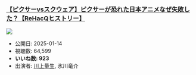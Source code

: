 ### [【ピクサーvsスクウェア】ピクサーが恐れた日本アニメなぜ失敗した？【ReHacQヒストリー】](https://www.youtube.com/watch?v=e8t-BtBUcbE)
[![](https://img.youtube.com/vi/e8t-BtBUcbE/sddefault.jpg)](https://www.youtube.com/watch?v=e8t-BtBUcbE)
-   公開日: 2025-01-14
-   視聴数: 64,599
-   **いいね数: 923**
-   出演者: [川上量生](/rehacq_fan/people/川上量生 "wikilink"), 氷川竜介
